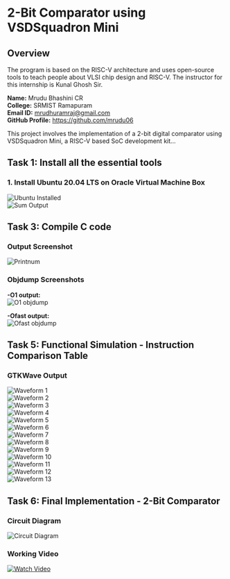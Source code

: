 
# 2-Bit Comparator using VSDSquadron Mini

## Overview
The program is based on the RISC-V architecture and uses open-source tools to teach people about VLSI chip design and RISC-V. The instructor for this internship is Kunal Ghosh Sir.

**Name:** Mrudu Bhashini CR  
**College:** SRMIST Ramapuram  
**Email ID:** mrudhuramraj@gmail.com  
**GitHub Profile:**  https://github.com/mrudu06

This project involves the implementation of a 2-bit digital comparator using VSDSquadron Mini, a RISC-V based SoC development kit...

## Task 1: Install all the essential tools

### 1. Install Ubuntu 20.04 LTS on Oracle Virtual Machine Box  
![Ubuntu Installed](https://raw.githubusercontent.com/mrudu06/vsd-riscv/main/Task%201/RISCV%20simulation%20.png.png)  
![Sum Output](https://raw.githubusercontent.com/mrudu06/vsd-riscv/main/Task%201/sum1ton.png.png)

## Task 3: Compile C code

### Output Screenshot  
![Printnum](https://raw.githubusercontent.com/mrudu06/vsd-riscv/main/Task%202/Printnum.png.png)

### Objdump Screenshots  
**-O1 output:**  
![O1 objdump](https://raw.githubusercontent.com/mrudu06/vsd-riscv/main/Task%202/RISCV%20-O1%20objdump.png.png)

**-Ofast output:**  
![Ofast objdump](https://raw.githubusercontent.com/mrudu06/vsd-riscv/main/Task%202/RISCV%20%20-Ofast%20objdump.png.png)

## Task 5: Functional Simulation - Instruction Comparison Table

### GTKWave Output  
![Waveform 1](https://raw.githubusercontent.com/mrudu06/vsd-riscv/main/Task%204/Screenshot%202025-06-17%20205435.png)  
![Waveform 2](https://raw.githubusercontent.com/mrudu06/vsd-riscv/main/Task%204/Screenshot%202025-06-17%20205628.png)  
![Waveform 3](https://raw.githubusercontent.com/mrudu06/vsd-riscv/main/Task%204/Screenshot%202025-06-17%20205929.png)  
![Waveform 4](https://raw.githubusercontent.com/mrudu06/vsd-riscv/main/Task%204/Screenshot%202025-06-17%20210015.png)  
![Waveform 5](https://raw.githubusercontent.com/mrudu06/vsd-riscv/main/Task%204/Screenshot%202025-06-17%20210023.png)  
![Waveform 6](https://raw.githubusercontent.com/mrudu06/vsd-riscv/main/Task%204/Screenshot%202025-06-17%20210053.png)  
![Waveform 7](https://raw.githubusercontent.com/mrudu06/vsd-riscv/main/Task%204/Screenshot%202025-06-17%20210041.png)  
![Waveform 8](https://raw.githubusercontent.com/mrudu06/vsd-riscv/main/Task%204/Screenshot%202025-06-17%20210108.png)  
![Waveform 9](https://raw.githubusercontent.com/mrudu06/vsd-riscv/main/Task%204/Screenshot%202025-06-17%20210123.png)  
![Waveform 10](https://raw.githubusercontent.com/mrudu06/vsd-riscv/main/Task%204/Screenshot%202025-06-17%20210140.png)  
![Waveform 11](https://raw.githubusercontent.com/mrudu06/vsd-riscv/main/Task%204/Screenshot%202025-06-17%20210152.png)  
![Waveform 12](https://raw.githubusercontent.com/mrudu06/vsd-riscv/main/Task%204/Screenshot%202025-06-17%20210321.png)  
![Waveform 13](https://raw.githubusercontent.com/mrudu06/vsd-riscv/main/Task%204/Screenshot%202025-06-17%20210330.png)

## Task 6: Final Implementation - 2-Bit Comparator

### Circuit Diagram  
![Circuit Diagram](https://raw.githubusercontent.com/mrudu06/vsd-riscv/main/Task%205/Screenshot%202025-07-20%20095803.png)

### Working Video  
[![Watch Video](https://raw.githubusercontent.com/mrudu06/vsd-riscv/main/Task%205/Screenshot%202025-07-20%20095803.png)](https://github.com/mrudu06/vsd-riscv/blob/main/Task%205/WhatsApp%20Video%202025-07-19%20at%2021-VEED.mp4)
